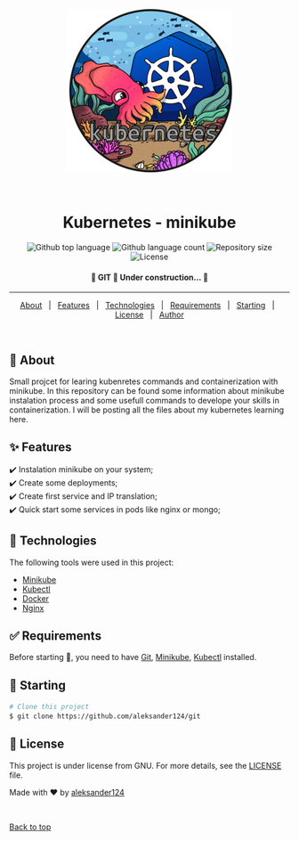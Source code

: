 <div align="center" id="top"> 
  <img src="./images/kubectl-logo-medium.png" alt="kubernetes" />

  &#xa0;

  <!-- <a href="https://git.netlify.app">Demo</a> -->
</div>

<h1 align="center">Kubernetes - minikube</h1>

<p align="center">
  <img alt="Github top language" src="https://img.shields.io/github/languages/top/aleksander124/git?color=56BEB8">

  <img alt="Github language count" src="https://img.shields.io/github/languages/count/aleksander124/git?color=56BEB8">

  <img alt="Repository size" src="https://img.shields.io/github/repo-size/aleksander124/git?color=56BEB8">

  <img alt="License" src="https://img.shields.io/github/license/aleksander124/git?color=56BEB8">

  <!-- <img alt="Github issues" src="https://img.shields.io/github/issues/aleksander124/git?color=56BEB8" /> -->

  <!-- <img alt="Github forks" src="https://img.shields.io/github/forks/aleksander124/git?color=56BEB8" /> -->

  <!-- <img alt="Github stars" src="https://img.shields.io/github/stars/aleksander124/git?color=56BEB8" /> -->
</p>

<!-- Status -->

<h4 align="center"> 
	🚧  GIT 🚀 Under construction...  🚧
</h4> 

<hr>

<p align="center">
  <a href="#dart-about">About</a> &#xa0; | &#xa0; 
  <a href="#sparkles-features">Features</a> &#xa0; | &#xa0;
  <a href="#rocket-technologies">Technologies</a> &#xa0; | &#xa0;
  <a href="#white_check_mark-requirements">Requirements</a> &#xa0; | &#xa0;
  <a href="#checkered_flag-starting">Starting</a> &#xa0; | &#xa0;
  <a href="#memo-license">License</a> &#xa0; | &#xa0;
  <a href="https://github.com/aleksander124" target="_blank">Author</a>
</p>

<br>

## :dart: About ##

Small projcet for learing kubenretes commands and containerization with minikube. In this repository can be found some information about minikube instalation process and some usefull commands to develope your skills in containerization. I will be posting all the files about my kubernetes learning here.

## :sparkles: Features ##

:heavy_check_mark: Instalation minikube on your system;\
:heavy_check_mark: Create some deployments;\
:heavy_check_mark: Create first service and IP translation;\
:heavy_check_mark: Quick start some services in pods like nginx or mongo;

## :rocket: Technologies ##

The following tools were used in this project:

- [Minikube](https://minikube.sigs.k8s.io/)
- [Kubectl](https://kubernetes.io/)
- [Docker](https://www.docker.com/)
- [Nginx](https://www.nginx.com/)

## :white_check_mark: Requirements ##

Before starting :checkered_flag:, you need to have [Git](https://git-scm.com), [Minikube](https://minikube.sigs.k8s.io/docs/start/), [Kubectl](https://kubernetes.io/)   installed.

## :checkered_flag: Starting ##

```bash
# Clone this project
$ git clone https://github.com/aleksander124/git


```

## :memo: License ##

This project is under license from GNU. For more details, see the [LICENSE](LICENSE.md) file.


Made with :heart: by <a href="https://github.com/aleksander124" target="_blank">aleksander124</a>

&#xa0;

<a href="#top">Back to top</a>

